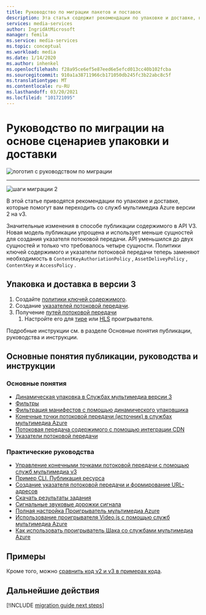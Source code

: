 ```yaml
---
title: Руководство по миграции пакетов и поставок
description: Эта статья содержит рекомендации по упаковке и доставке, которые помогут вам переходить со служб мультимедиа Azure версии 2 на v3.
services: media-services
author: IngridAtMicrosoft
manager: femila
ms.service: media-services
ms.topic: conceptual
ms.workload: media
ms.date: 1/14/2020
ms.author: inhenkel
ms.openlocfilehash: f28a95ce6ef5e87eed6e5efcd013cc40b102fcba
ms.sourcegitcommit: 910a1a38711966cb171050db245fc3b22abc8c5f
ms.translationtype: MT
ms.contentlocale: ru-RU
ms.lasthandoff: 03/20/2021
ms.locfileid: "101721095"
---
```

# <a name="packaging-and-delivery-scenario-based-migration-guidance"></a>Руководство по миграции на основе сценариев упаковки и доставки

![логотип с руководством по миграции](./media/migration-guide/azure-media-services-logo-migration-guide.svg)

<hr color="#5ea0ef" size="10">

![шаги миграции 2](./media/migration-guide/steps-4.svg)

В этой статье приводятся рекомендации по упаковке и доставке, которые помогут вам переходить со служб мультимедиа Azure версии 2 на v3.

Значительные изменения в способе публикации содержимого в API V3. Новая модель публикации упрощена и использует меньше сущностей для создания указателя потоковой передачи. API уменьшился до двух сущностей и только что требовалось четыре сущности. Политики ключей содержимого и указатели потоковой передачи теперь заменяют необходимость в `ContentKeyAuthoriationPolicy` , `AssetDeliveyPolicy` , `ContentKey` и `AccessPolicy` .

## <a name="packaging-and-delivery-in-v3"></a>Упаковка и доставка в версии 3

1. Создайте [политики ключей содержимого](content-key-policy-concept.md).
1. Создание [указателей потоковой передачи](streaming-locators-concept.md).
1. Получение [путей потоковой передачи](create-streaming-locator-build-url.md) 
    1. Настройте его для [тире](dynamic-packaging-overview.md#mpeg-dash-protocol) или [HLS](dynamic-packaging-overview.md#hls-protocol) проигрывателя.

Подробные инструкции см. в разделе Основные понятия публикации, руководства и инструкции.

## <a name="publishing-concepts-tutorials-and-how-to-guides"></a>Основные понятия публикации, руководства и инструкции

### <a name="concepts"></a>Основные понятия

- [Динамическая упаковка в Службах мультимедиа версии 3](dynamic-packaging-overview.md)
- [Фильтры](filters-concept.md)
- [Фильтрация манифестов с помощью динамического упаковщика](filters-dynamic-manifest-overview.md)
- [Конечные точки потоковой передачи (источник) в службах мультимедиа Azure](streaming-endpoint-concept.md)
- [Потоковая передача содержимого с помощью интеграции CDN](scale-streaming-cdn.md)
- [Указатели потоковой передачи](streaming-locators-concept.md)

### <a name="how-to-guides"></a>Практические руководства

- [Управление конечными точками потоковой передачи с помощью служб мультимедиа v3](manage-streaming-endpoints-howto.md)
- [Пример CLI. Публикация ресурса](cli-publish-asset.md)
- [Создание указателя потоковой передачи и формирование URL-адресов](create-streaming-locator-build-url.md)
- [Скачать результаты задания](download-results-howto.md)
- [Сигнальные звуковые дорожки сигнала](signal-descriptive-audio-howto.md)
- [Полная настройка Проигрыватель мультимедиа Azure](../azure-media-player/azure-media-player-full-setup.md)
- [Использование проигрывателя Video.js с помощью служб мультимедиа Azure](how-to-video-js-player.md)
- [Как использовать проигрыватель Шака со службами мультимедиа Azure](how-to-shaka-player.md)

## <a name="samples"></a>Примеры

Кроме того, можно [сравнить код v2 и v3 в примерах кода](migrate-v-2-v-3-migration-samples.md).

## <a name="next-steps"></a>Дальнейшие действия

[!INCLUDE [migration guide next steps](./includes/migration-guide-next-steps.md)]